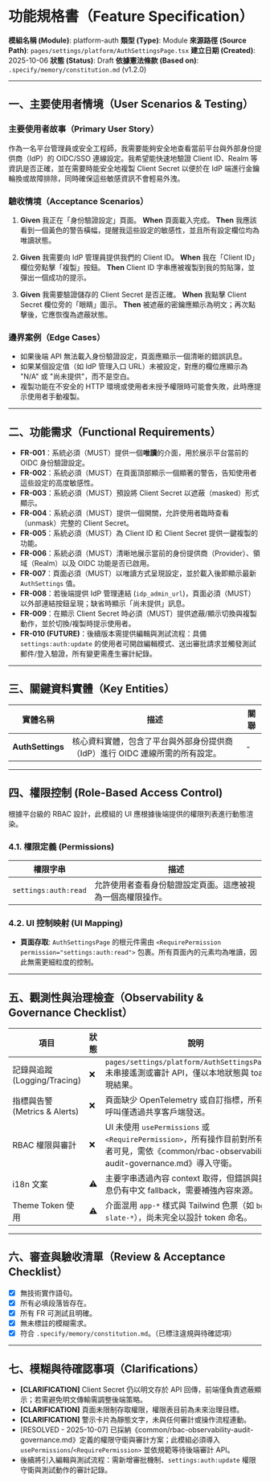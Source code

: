 # 功能規格書（Feature Specification）

**模組名稱 (Module)**: platform-auth
**類型 (Type)**: Module
**來源路徑 (Source Path)**: `pages/settings/platform/AuthSettingsPage.tsx`
**建立日期 (Created)**: 2025-10-06
**狀態 (Status)**: Draft
**依據憲法條款 (Based on)**: `.specify/memory/constitution.md` (v1.2.0)

---

## 一、主要使用者情境（User Scenarios & Testing）

### 主要使用者故事（Primary User Story）
作為一名平台管理員或安全工程師，我需要能夠安全地查看當前平台與外部身份提供商（IdP）的 OIDC/SSO 連線設定。我希望能快速地驗證 Client ID、Realm 等資訊是否正確，並在需要時能安全地複製 Client Secret 以便於在 IdP 端進行金鑰輪換或故障排除，同時確保這些敏感資訊不會輕易外洩。

### 驗收情境（Acceptance Scenarios）
1.  **Given** 我正在「身份驗證設定」頁面。
    **When** 頁面載入完成。
    **Then** 我應該看到一個黃色的警告橫幅，提醒我這些設定的敏感性，並且所有設定欄位均為唯讀狀態。

2.  **Given** 我需要向 IdP 管理員提供我們的 Client ID。
    **When** 我在「Client ID」欄位旁點擊「複製」按鈕。
    **Then** Client ID 字串應被複製到我的剪貼簿，並彈出一個成功的提示。

3.  **Given** 我需要驗證儲存的 Client Secret 是否正確。
    **When** 我點擊 Client Secret 欄位旁的「眼睛」圖示。
    **Then** 被遮蔽的密鑰應顯示為明文；再次點擊後，它應恢復為遮蔽狀態。

### 邊界案例（Edge Cases）
- 如果後端 API 無法載入身份驗證設定，頁面應顯示一個清晰的錯誤訊息。
- 如果某個設定值（如 IdP 管理入口 URL）未被設定，對應的欄位應顯示為 "N/A" 或 "尚未提供"，而不是空白。
- 複製功能在不安全的 HTTP 環境或使用者未授予權限時可能會失敗，此時應提示使用者手動複製。

---

## 二、功能需求（Functional Requirements）

- **FR-001**：系統必須（MUST）提供一個**唯讀**的介面，用於展示平台當前的 OIDC 身份驗證設定。
- **FR-002**：系統必須（MUST）在頁面頂部顯示一個顯著的警告，告知使用者這些設定的高度敏感性。
- **FR-003**：系統必須（MUST）預設將 Client Secret 以遮蔽（masked）形式顯示。
- **FR-004**：系統必須（MUST）提供一個開關，允許使用者臨時查看（unmask）完整的 Client Secret。
- **FR-005**：系統必須（MUST）為 Client ID 和 Client Secret 提供一鍵複製的功能。
- **FR-006**：系統必須（MUST）清晰地展示當前的身份提供商（Provider）、領域（Realm）以及 OIDC 功能是否已啟用。
- **FR-007**：頁面必須（MUST）以唯讀方式呈現設定，並於載入後即顯示最新 `AuthSettings` 值。
- **FR-008**：若後端提供 IdP 管理連結 (`idp_admin_url`)，頁面必須（MUST）以外部連結按鈕呈現；缺省時顯示「尚未提供」訊息。
- **FR-009**：在顯示 Client Secret 時必須（MUST）提供遮蔽/顯示切換與複製動作，並於切換/複製時提示使用者。
- **FR-010 (FUTURE)**：後續版本需提供編輯與測試流程：具備 `settings:auth:update` 的使用者可開啟編輯模式、送出審批請求並觸發測試郵件/登入驗證，所有變更需產生審計紀錄。

---

## 三、關鍵資料實體（Key Entities）
| 實體名稱 | 描述 | 關聯 |
|-----------|------|------|
| **AuthSettings** | 核心資料實體，包含了平台與外部身份提供商（IdP）進行 OIDC 連線所需的所有設定。 | - |

---

## 四、權限控制 (Role-Based Access Control)

根據平台級的 RBAC 設計，此模組的 UI 應根據後端提供的權限列表進行動態渲染。

### 4.1. 權限定義 (Permissions)
| 權限字串 | 描述 |
|---|---|
| `settings:auth:read` | 允許使用者查看身份驗證設定頁面。這應被視為一個高權限操作。 |

### 4.2. UI 控制映射 (UI Mapping)
- **頁面存取**: `AuthSettingsPage` 的根元件需由 `<RequirePermission permission="settings:auth:read">` 包裹。所有頁面內的元素均為唯讀，因此無需更細粒度的控制。

---

## 五、觀測性與治理檢查（Observability & Governance Checklist）

| 項目 | 狀態 | 說明 |
|------|------|------|
| 記錄與追蹤 (Logging/Tracing) | ❌ | `pages/settings/platform/AuthSettingsPage.tsx` 未串接遙測或審計 API，僅以本地狀態與 toast 呈現結果。 |
| 指標與告警 (Metrics & Alerts) | ❌ | 頁面缺少 OpenTelemetry 或自訂指標，所有 API 呼叫僅透過共享客戶端發送。 |
| RBAC 權限與審計 | ❌ | UI 未使用 `usePermissions` 或 `<RequirePermission>`，所有操作目前對所有登入者可見，需依《common/rbac-observability-audit-governance.md》導入守衛。 |
| i18n 文案 | ⚠️ | 主要字串透過內容 context 取得，但錯誤與提示訊息仍有中文 fallback，需要補強內容來源。 |
| Theme Token 使用 | ⚠️ | 介面混用 `app-*` 樣式與 Tailwind 色票（如 `bg-slate-*`），尚未完全以設計 token 命名。 |

---

## 六、審查與驗收清單（Review & Acceptance Checklist）

- [x] 無技術實作語句。
- [x] 所有必填段落皆存在。
- [x] 所有 FR 可測試且明確。
- [x] 無未標註的模糊需求。
- [x] 符合 `.specify/memory/constitution.md`。（已標注違規與待確認項）

---

## 七、模糊與待確認事項（Clarifications）

- **[CLARIFICATION]** Client Secret 仍以明文存於 API 回傳，前端僅負責遮蔽顯示；若需避免明文傳輸需調整後端策略。
- **[CLARIFICATION]** 頁面未限制存取權限，權限表目前為未來治理目標。
- **[CLARIFICATION]** 警示卡片為靜態文字，未與任何審計或操作流程連動。
- [RESOLVED - 2025-10-07] 已採納《common/rbac-observability-audit-governance.md》定義的權限守衛與審計方案；此模組必須導入 `usePermissions`/`<RequirePermission>` 並依規範等待後端審計 API。
- 後續將引入編輯與測試流程：需新增審批機制、`settings:auth:update` 權限守衛與測試動作的審計記錄。